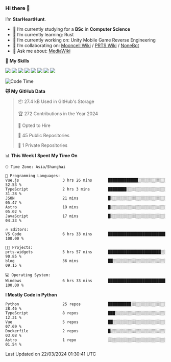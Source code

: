 ### Hi there 👋

I’m **StarHeartHunt**.

- 🏫 I’m currently studying for a **BSc** in **Computer Science**
- 🌱 I’m currently learning: Rust
- 🔭 I’m currently working on: Unity Mobile Game Reverse Engineering
- 👯 I’m collaborating on: [Mooncell Wiki](https://fgo.wiki/) / [PRTS Wiki](http://prts.wiki/) / [NoneBot](https://github.com/nonebot)
- 💬 Ask me about: [MediaWiki](https://www.mediawiki.org)

🌟 **My Skills**

![](https://img.shields.io/badge/-Python-3e74a2?style=flat-square&logo=Python&logoColor=fff)
![](https://img.shields.io/badge/-Node.js-339933?style=flat-square&logo=node.js&logoColor=fff)
![](https://img.shields.io/badge/-Vue-4fc08d?style=flat-square&logo=vue.js&logoColor=fff)
![](https://img.shields.io/badge/-React-2d98ce?style=flat-square&logo=React&logoColor=fff)
![](https://img.shields.io/badge/-TypeScript-3178C6?style=flat-square&logo=TypeScript&logoColor=fff)
![](https://img.shields.io/badge/-Docker-2496ED?style=flat-square&logo=Docker&logoColor=fff)
![](https://img.shields.io/badge/-Linux-000000?style=flat-square&logo=Linux&logoColor=fff)
![](https://img.shields.io/badge/-Dotnet-512bd4?style=flat-square&logo=.net&logoColor=fff)

<!--START_SECTION:waka-->
![Code Time](http://img.shields.io/badge/Code%20Time-924%20hrs%2030%20mins-blue)

**🐱 My GitHub Data** 

> 📦 27.4 kB Used in GitHub's Storage 
 > 
> 🏆 272 Contributions in the Year 2024
 > 
> 💼 Opted to Hire
 > 
> 📜 45 Public Repositories 
 > 
> 🔑 1 Private Repositories 
 > 
📊 **This Week I Spent My Time On** 

```text
🕑︎ Time Zone: Asia/Shanghai

💬 Programming Languages: 
Vue.js                   3 hrs 26 mins       █████████████░░░░░░░░░░░░   52.53 % 
TypeScript               2 hrs 3 mins        ████████░░░░░░░░░░░░░░░░░   31.28 % 
JSON                     21 mins             █░░░░░░░░░░░░░░░░░░░░░░░░   05.47 % 
Astro                    19 mins             █░░░░░░░░░░░░░░░░░░░░░░░░   05.02 % 
JavaScript               17 mins             █░░░░░░░░░░░░░░░░░░░░░░░░   04.33 % 

🔥 Editors: 
VS Code                  6 hrs 33 mins       █████████████████████████   100.00 % 

🐱‍💻 Projects: 
prts-widgets             5 hrs 57 mins       ███████████████████████░░   90.85 % 
blog                     36 mins             ██░░░░░░░░░░░░░░░░░░░░░░░   09.15 % 

💻 Operating System: 
Windows                  6 hrs 33 mins       █████████████████████████   100.00 % 
```

**I Mostly Code in Python** 

```text
Python                   25 repos            ██████████░░░░░░░░░░░░░░░   38.46 % 
TypeScript               8 repos             ███░░░░░░░░░░░░░░░░░░░░░░   12.31 % 
Vue                      5 repos             ██░░░░░░░░░░░░░░░░░░░░░░░   07.69 % 
Dockerfile               2 repos             █░░░░░░░░░░░░░░░░░░░░░░░░   03.08 % 
Astro                    1 repo              ░░░░░░░░░░░░░░░░░░░░░░░░░   01.54 % 
```




 Last Updated on 22/03/2024 01:30:41 UTC
<!--END_SECTION:waka-->
